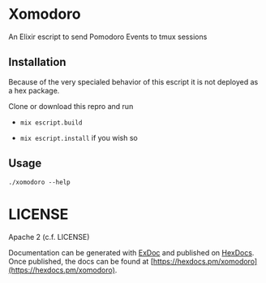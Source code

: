 # Xomodoro


An Elixir escript to send Pomodoro Events to tmux sessions


## Installation

Because of the very specialed behavior of this escript it is not deployed as a hex package.

Clone or download this repro and run

*  `mix escript.build`

*  `mix escript.install` if you wish so


## Usage

`./xomodoro --help`


# LICENSE

Apache 2 (c.f. LICENSE)

Documentation can be generated with [ExDoc](https://github.com/elixir-lang/ex_doc)
and published on [HexDocs](https://hexdocs.pm). Once published, the docs can
be found at [https://hexdocs.pm/xomodoro](https://hexdocs.pm/xomodoro).

